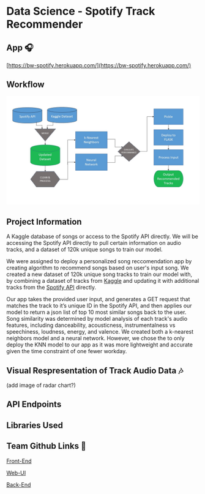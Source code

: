 # Data Science - Spotify Track Recommender

## App :headphones: 
[https://bw-spotify.herokuapp.com/](https://bw-spotify.herokuapp.com/)

## Workflow
![Alt text](https://raw.githubusercontent.com/Build-Week-Spotify-Song-Suggester-2/datascience/master/DS%20Flowchart.jpg)

## Project Information 
A Kaggle database of songs or access to the Spotify API directly. We will be accessing the Spotify API directly to pull certain information on audio tracks, and a dataset of 120k unique songs to train our model.

We were assigned to deploy a personalized song reccomendation app by creating algorithm to recommend songs based on user's input song. We created a new dataset of 120k unique song tracks to train our model with, by combining a dataset of tracks from [Kaggle](https://www.kaggle.com/tomigelo/spotify-audio-features) and updating it with additional tracks from the [Spotify API]( https://api.spotify.com) directly. 

Our app takes the provided user input, and generates a GET request that matches the track to it’s unique ID in the Spotify API, and then applies our model to return a json list of top 10 most similar songs back to the user. Song similarity was determined by model analysis of each track's audio features, including danceability, acousticness, instrumentalness vs speechiness, loudness, energy, and valence. We created both a k-nearest neighbors model and a neural network. However, we chose the to only deploy the KNN model to our app as it was more lightweight and accurate given the time constraint of one fewer workday. 

## Visual Respresentation of Track Audio Data :notes:

(add image of radar chart?)


## API Endpoints


## Libraries Used


## Team Github Links :musical_note:
[Front-End](https://github.com/Build-Week-Spotify-Song-Suggester-2/front-end)

[Web-UI](https://github.com/Build-Week-Spotify-Song-Suggester-2/Web-UI-Marketing)

[Back-End](https://github.com/Build-Week-Spotify-Song-Suggester-2/back-end)
